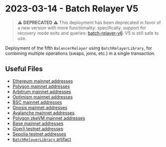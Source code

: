 # 2023-03-14 - Batch Relayer V5

> ⚠️ **DEPRECATED** ⚠️
> This deployment has been deprecated in favor of a new version with more functionality: specifically, support for recovery mode exits and queries: [batch-relayer-v6](../../20231031-batch-relayer-v6/).
> V5 is still safe to use.

Deployment of the fifth `BalancerRelayer` using `BatchRelayerLibrary`, for combining multiple operations (swaps, joins, etc.) in a single transaction.

## Useful Files

- [Ethereum mainnet addresses](./output/mainnet.json)
- [Polygon mainnet addresses](./output/polygon.json)
- [Arbitrum mainnet addresses](./output/arbitrum.json)
- [Optimism mainnet addresses](./output/optimism.json)
- [BSC mainnet addresses](./output/bsc.json)
- [Gnosis mainnet addresses](./output/gnosis.json)
- [Avalanche mainnet addresses](./output/avalanche.json)
- [Polygon zkeVM mainnet addresses](./output/zkevm.json)
- [Base mainnet addresses](./output/base.json)
- [Goerli testnet addresses](./output/goerli.json)
- [Sepolia testnet addresses](./output/sepolia.json)
- [`BatchRelayerLibrary` artifact](./artifact/BatchRelayerLibrary.json)

